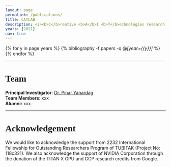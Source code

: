 ```yaml
---
layout: page
permalink: /publications/
title: CATLAB
description: <i><b>C</b>reative <b>A</b>I <b>T</b>echnologies research lab was hosted at <a href="https://cmpe.boun.edu.tr">Bogazici University, Department of Computer Engineering</a> from 2021-2023. </i> <b>We moved to Virginia Tech, Department of Computer Science in Fall 2023 as <a href='gemlab-vt.github.io'>GEMLAB</a>. </b>
years: [2021]
nav: true
---
```


<div class="publications">

{% for y in page.years %}
  {% bibliography -f papers -q @*[year={{y}}]* %}
{% endfor %}

</div>

<hr>
<h1 class="post-title" style="font-family: 'Crimson Text', serif;">Team</h1>

<b>Principal Investigator</b>:  <a href="">Dr. Pinar Yanardag</a><br>
<b>Team Members</b>: xxx<br>
<b>Alumni:</b> xxx

<hr>
<h1 class="post-title" style="font-family: 'Crimson Text', serif;">Acknowledgement</h1>
We would like to acknowledge the support from 2232 International Fellowship for Outstanding Researchers Program of TUBITAK (Project No: 118c321). We also acknowledge the support of NVIDIA Corporation through the donation of the TITAN X GPU and GCP research credits from Google.  

 
